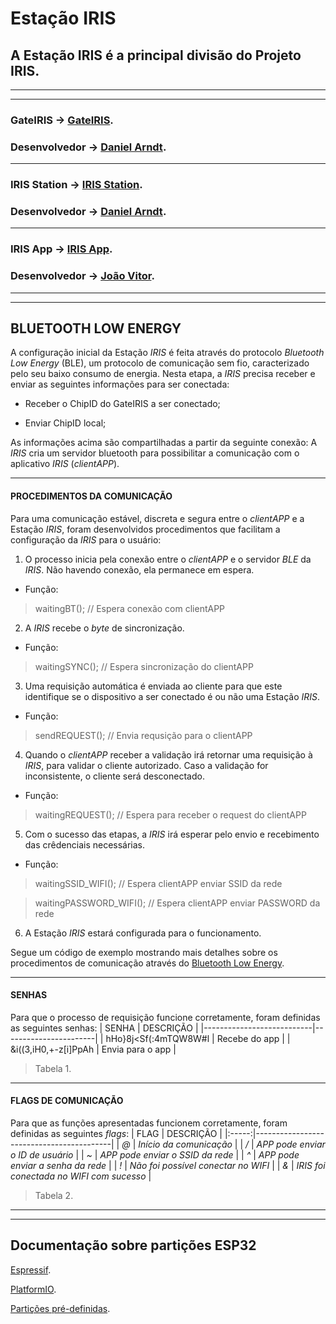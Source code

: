 # Estação IRIS
A Estação IRIS é a principal divisão do Projeto IRIS.
-------------------------------------------------------------------------------
-------------------------------------------------------------------------------
-------------------------------------------------------------------------------
### GateIRIS -> [GateIRIS](https://github.com/SI-ART/GateIRIS).
### Desenvolvedor -> [Daniel Arndt](https://github.com/Chimeric-arch).
-------------------------------------------------------------------------------
### IRIS Station  -> [IRIS Station](https://github.com/SI-ART/Station-IRIS).
### Desenvolvedor -> [Daniel Arndt](https://github.com/Chimeric-arch).
-------------------------------------------------------------------------------
### IRIS App -> [IRIS App](https://github.com/SI-ART/IRIS_APP).
### Desenvolvedor -> [João Vitor](https://github.com/jajao1).
-------------------------------------------------------------------------------
-------------------------------------------------------------------------------
## BLUETOOTH LOW ENERGY
A configuração inicial da Estação *IRIS* é feita através do protocolo *Bluetooth Low Energy* (BLE), um protocolo de comunicação sem fio, caracterizado pelo seu baixo consumo de energia. Nesta etapa, a *IRIS* precisa receber e enviar as seguintes informações para ser conectada: 

- Receber o ChipID do GateIRIS a ser conectado;

- Enviar ChipID local;

As informações acima são compartilhadas a partir da seguinte conexão: A *IRIS* cria um servidor bluetooth para possibilitar a comunicação com o aplicativo *IRIS* (*clientAPP*).

-------------------------------------------------------------------------------
#### PROCEDIMENTOS DA COMUNICAÇÃO
Para uma comunicação estável, discreta e segura entre o *clientAPP* e a Estação *IRIS*, foram desenvolvidos procedimentos que facilitam a configuração da *IRIS* para o usuário:

1. O processo inicia pela conexão entre o *clientAPP* e o servidor *BLE* da *IRIS*. Não havendo conexão, ela permanece em espera.
- Função:
> waitingBT();            // Espera conexão com clientAPP

2. A *IRIS* recebe o *byte* de sincronização.
- Função:
> waitingSYNC();          // Espera sincronização do clientAPP

3. Uma requisição automática é enviada ao cliente para que este identifique se o dispositivo a ser conectado é ou não uma Estação *IRIS*. 
- Função:
> sendREQUEST();          // Envia requsição para o clientAPP

4. Quando o *clientAPP* receber a validação irá retornar uma requisição à *IRIS*, para validar o cliente autorizado. Caso a validação for inconsistente, o cliente será desconectado.
- Função:
> waitingREQUEST();       // Espera para receber o request do clientAPP

5. Com o sucesso das etapas, a *IRIS* irá esperar pelo envio e recebimento das crêdenciais necessárias.
- Função:
>  waitingSSID_WIFI();     // Espera clientAPP enviar SSID da rede
  
>  waitingPASSWORD_WIFI(); // Espera clientAPP enviar PASSWORD da rede


6. A Estação *IRIS* estará configurada para o funcionamento.

Segue um código de exemplo mostrando mais detalhes sobre os procedimentos de comunicação através do [Bluetooth Low Energy](https://github.com/SI-ART/GateIRIS/blob/main/BLE_GateIRIS/BLE_GateIRIS.ino).

-------------------------------------------------------------------------------
#### SENHAS
Para que o processo de requisição funcione corretamente, foram definidas as seguintes senhas:
|          SENHA            |       DESCRIÇÃO       |
|---------------------------|-----------------------|
|   hHo}8j<Sf(:4mTQW8W#l    |     Recebe do app     |
|   &i((3,iH0,+-z[i]PpAh    |    Envia para o app   |
> Tabela 1.
-------------------------------------------------------------------------------
#### FLAGS DE COMUNICAÇÃO
Para que as funções apresentadas funcionem corretamente, foram definidas as seguintes *flags*:
|  FLAG | DESCRIÇÃO                                |
|:-----:|------------------------------------------|
|  *@*  | *Início da comunicação*                  |
|  */*  | *APP pode enviar o ID de usuário*        |
|  *~*  | *APP pode enviar o SSID da rede*         |
|  *^*  | *APP pode enviar a senha da rede*        |
|  *!*  | *Não foi possível conectar no WIFI*      |
|  *&*  | *IRIS foi conectada no WIFI com sucesso* |
> Tabela 2.
-------------------------------------------------------------------------------
-------------------------------------------------------------------------------
## Documentação sobre partições ESP32

[Espressif](https://docs.espressif.com/projects/esp-idf/en/latest/esp32/api-guides/partition-tables.html).

[PlatformIO](https://docs.platformio.org/en/latest/platforms/espressif32.html#partition-tables).

[Partições pré-definidas](https://github.com/espressif/arduino-esp32/tree/master/tools/partitions).
